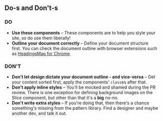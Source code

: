 ## Do-s and Don't-s

### DO

- **Use these components** – These components are to help you style your site, so do use them liberally!
- **Outline your document correctly** – Define your document structure first. You can check the document outline with browser extensions such as [HeadingsMap for Chrome](https://chrome.google.com/webstore/detail/headingsmap/flbjommegcjonpdmenkdiocclhjacmbi/related?hl=en).

### DON'T

- **Don't let design dictate your document outline - and vice-versa** – Get your content sorted first, apply the components' `class`es after that.
- **Don't apply inline styles** – You'll be mocked and shamed during the PR review. There is one exception for defining background images on the Slice component, but other than that it's a **big** no-no.
- **Don't write extra styles** – If you're doing that, then there's a chance something's missing from the pattern library. Find a designer and maybe another dev, and talk it out.
